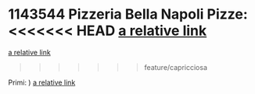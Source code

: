 1143544
Pizzeria Bella Napoli
Pizze:
<<<<<<< HEAD
[a relative link](pizze/margherita.md)
=======
[a relative link](pizze/capricciosa.md)
>>>>>>> feature/capricciosa

Primi:
)
[a relative link](primi/bucatini_amatriciana.md)
